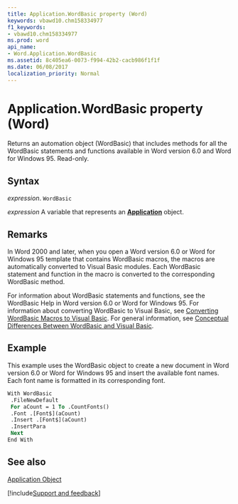 ```yaml
---
title: Application.WordBasic property (Word)
keywords: vbawd10.chm158334977
f1_keywords:
- vbawd10.chm158334977
ms.prod: word
api_name:
- Word.Application.WordBasic
ms.assetid: 8c405ea6-0073-f994-42b2-cacb986f1f1f
ms.date: 06/08/2017
localization_priority: Normal
---
```



# Application.WordBasic property (Word)

Returns an automation object (WordBasic) that includes methods for all the WordBasic statements and functions available in Word version 6.0 and Word for Windows 95. Read-only.


## Syntax

_expression_. `WordBasic`

_expression_ A variable that represents an **[Application](Word.Application.md)** object. 


## Remarks

In Word 2000 and later, when you open a Word version 6.0 or Word for Windows 95 template that contains WordBasic macros, the macros are automatically converted to Visual Basic modules. Each WordBasic statement and function in the macro is converted to the corresponding WordBasic method.

For information about WordBasic statements and functions, see the WordBasic Help in Word version 6.0 or Word for Windows 95. For information about converting WordBasic to Visual Basic, see [Converting WordBasic Macros to Visual Basic](../word/Concepts/Customizing-Word/converting-wordbasic-macros-to-visual-basic.md). For general information, see [Conceptual Differences Between WordBasic and Visual Basic](../word/Concepts/Customizing-Word/conceptual-differences-between-wordbasic-and-visual-basic.md).


## Example

This example uses the WordBasic object to create a new document in Word version 6.0 or Word for Windows 95 and insert the available font names. Each font name is formatted in its corresponding font.


```vb
With WordBasic 
 .FileNewDefault 
 For aCount = 1 To .CountFonts() 
 .Font .[Font$](aCount) 
 .Insert .[Font$](aCount) 
 .InsertPara 
 Next 
End With
```


## See also


[Application Object](Word.Application.md)

[!include[Support and feedback](~/includes/feedback-boilerplate.md)]